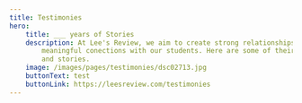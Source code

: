 ```yaml
---
title: Testimonies
hero:
    title: ___ years of Stories
    description: At Lee's Review, we aim to create strong relationships and
        meaningful conections with our students. Here are some of their testimonies
        and stories.
    image: /images/pages/testimonies/dsc02713.jpg
    buttonText: test
    buttonLink: https://leesreview.com/testimonies
---
```

